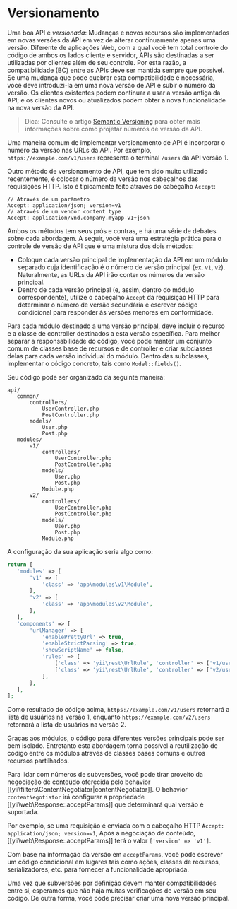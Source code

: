 Versionamento
==========

Uma boa API é *versionada*: Mudanças e novos recursos são implementados em novas versões da API em vez de alterar continuamente apenas uma versão. Diferente de aplicações Web, com a qual você tem total controle do código de ambos os lados cliente e servidor, APIs são destinadas a ser utilizadas por clientes além de seu controle. Por esta razão, a compatibilidade (BC) entre as APIs deve ser mantida sempre que possível. Se uma mudança que pode quebrar esta compatibilidade é necessária, você deve introduzi-la em uma nova versão de API e subir o número da versão. Os clientes existentes podem continuar a usar a versão antiga da API; e os clientes novos ou atualizados podem obter a nova funcionalidade na nova versão da API.

> Dica: Consulte o artigo [Semantic Versioning](https://semver.org/) para obter mais informações sobre como projetar números de versão da API.

Uma maneira comum de implementar versionamento de API é incorporar o número da versão nas URLs da API. Por exemplo, `https://example.com/v1/users` representa o terminal `/users` da API versão 1.

Outro método de versionamento de API, que tem sido muito utilizado recentemente, é colocar o número da versão nos cabeçalhos das requisições HTTP. Isto é tipicamente feito através do cabeçalho `Accept`:

```
// Através de um parâmetro
Accept: application/json; version=v1
// através de um vendor content type
Accept: application/vnd.company.myapp-v1+json
```

Ambos os métodos tem seus prós e contras, e há uma série de debates sobre cada abordagem. A seguir, você verá uma estratégia prática para o controle de versão de API que é uma mistura dos dois métodos:

* Coloque cada versão principal de implementação da API em um módulo separado cuja identificação é o número de versão principal (ex. `v1`, `v2`). Naturalmente, as URLs da API irão conter os números da versão principal.
* Dentro de cada versão principal (e, assim, dentro do módulo correspondente), utilize o cabeçalho `Accept` da requisição HTTP para determinar o número de versão secundária e escrever código condicional para responder às versões menores em conformidade.

Para cada módulo destinado a uma versão principal, deve incluir o recurso e a classe de controller destinados a esta versão específica.
Para melhor separar a responsabilidade do código, você pode manter um conjunto comum de classes base de recursos e de controller e criar subclasses delas para cada versão individual do módulo. Dentro das subclasses, implementar o código concreto, tais como `Model::fields()`.

Seu código pode ser organizado da seguinte maneira:

```
api/
   common/
       controllers/
           UserController.php
           PostController.php
       models/
           User.php
           Post.php
   modules/
       v1/
           controllers/
               UserController.php
               PostController.php
           models/
               User.php
               Post.php
           Module.php
       v2/
           controllers/
               UserController.php
               PostController.php
           models/
               User.php
               Post.php
           Module.php
```

A configuração da sua aplicação seria algo como:

```php
return [
   'modules' => [
       'v1' => [
           'class' => 'app\modules\v1\Module',
       ],
       'v2' => [
           'class' => 'app\modules\v2\Module',
       ],
   ],
   'components' => [
       'urlManager' => [
           'enablePrettyUrl' => true,
           'enableStrictParsing' => true,
           'showScriptName' => false,
           'rules' => [
               ['class' => 'yii\rest\UrlRule', 'controller' => ['v1/user', 'v1/post']],
               ['class' => 'yii\rest\UrlRule', 'controller' => ['v2/user', 'v2/post']],
           ],
       ],
   ],
];
```

Como resultado do código acima, `https://example.com/v1/users` retornará a lista de usuários na versão 1, enquanto `https://example.com/v2/users` retornará a lista de usuários na versão 2.

Graças aos módulos, o código para diferentes versões principais pode ser bem isolado. Entretanto esta abordagem torna possível a reutilização de código entre os módulos através de classes bases comuns e outros recursos partilhados.
 
Para lidar com números de subversões, você pode tirar proveito da negociação de conteúdo oferecida pelo behavior [[yii\filters\ContentNegotiator|contentNegotiator]]. O behavior `contentNegotiator` irá configurar a propriedade [[yii\web\Response::acceptParams]] que determinará qual versão é suportada.

Por exemplo, se uma requisição é enviada com o cabeçalho HTTP `Accept: application/json; version=v1`, Após a negociação de conteúdo, [[yii\web\Response::acceptParams]] terá o valor `['version' => 'v1']`.

Com base na informação da versão em `acceptParams`, você pode escrever um código condicional em lugares tais como ações, classes de recursos, serializadores, etc. para fornecer a funcionalidade apropriada.


Uma vez que subversões por definição devem manter compatibilidades entre si, esperamos que não haja muitas verificações de versão em seu código. De outra forma, você pode precisar criar uma nova versão principal.

